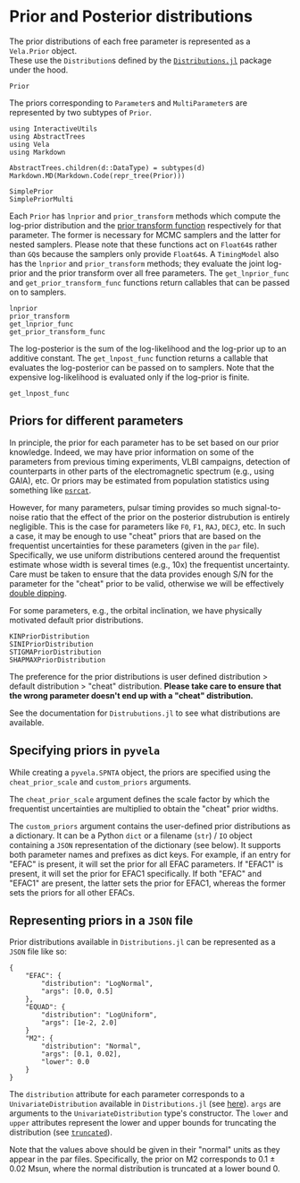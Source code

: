 # Prior and Posterior distributions

The prior distributions of each free parameter is represented as a `Vela.Prior` object.  
These use the `Distribution`s defined by the [`Distributions.jl`](https://juliastats.org/Distributions.jl/) package
under the hood. 
```@docs
Prior
```

The priors corresponding to `Parameter`s and `MultiParameter`s are represented by two subtypes
of `Prior`.
```@eval
using InteractiveUtils
using AbstractTrees
using Vela
using Markdown

AbstractTrees.children(d::DataType) = subtypes(d)
Markdown.MD(Markdown.Code(repr_tree(Prior)))
```

```@docs
SimplePrior
SimplePriorMulti
```

Each `Prior` has `lnprior` and `prior_transform` methods which compute  the log-prior distribution 
and the [prior transform function](http://kylebarbary.com/nestle/prior.html) respectively
for that parameter. The former is necessary for MCMC samplers and the latter for nested samplers.
Please note that these functions act on `Float64`s rather than `GQ`s because the samplers 
only provide `Float64`s. A `TimingModel` also has the `lnprior` and `prior_transform` methods; they evaluate 
the joint log-prior and the prior transform over all free parameters. The `get_lnprior_func` and `get_prior_transform_func`
functions return callables that can be passed on to samplers.
```@docs
lnprior
prior_transform
get_lnprior_func
get_prior_transform_func
```

The log-posterior is the sum of the log-likelihood and the log-prior up to an additive 
constant. The `get_lnpost_func` function returns a callable that evaluates the log-posterior 
can be passed on to samplers. Note that the expensive log-likelihood is evaluated only if the 
log-prior is finite. 
```@docs
get_lnpost_func
```

## Priors for different parameters

In principle, the prior for each parameter has to be set based on our prior knowledge. Indeed,
we may have prior information on some of the parameters from previous timing experiments, VLBI 
campaigns, detection of counterparts in other parts of the electromagnetic spectrum (e.g., using GAIA),
etc. Or priors may be estimated from population statistics using something like 
[`psrcat`](https://www.atnf.csiro.au/research/pulsar/psrcat/).

However, for many parameters, pulsar timing provides so much signal-to-noise ratio that the effect of the prior
on the posterior distrubution is entirely negligible. This is the case for parameters like `F0`, `F1`, `RAJ`, `DECJ`,
etc. In such a case, it may be enough to use "cheat" priors that are based on the frequentist uncertainties for
these parameters (given in the `par` file). Specifically, we use uniform distributions centered around the frequentist
estimate whose width is several times (e.g., 10x) the frequentist uncertainty. Care must be taken to ensure that the
data provides enough S/N for the parameter for the "cheat" prior to be valid, otherwise we will be effectively 
[double dipping](https://en.wikipedia.org/wiki/Circular_analysis).

For some parameters, e.g., the orbital inclination, we have physically motivated default prior distributions.
```@docs
KINPriorDistribution
SINIPriorDistribution
STIGMAPriorDistribution
SHAPMAXPriorDistribution
```

The preference for the prior distributions is user defined distribution > default distribution > "cheat" distribution.
**Please take care to ensure that the wrong parameter doesn't end up with a "cheat" distribution.**

See the documentation for `Distrubutions.jl` to see what distributions are available.

## Specifying priors in `pyvela`

While creating a `pyvela.SPNTA` object, the priors are specified using the `cheat_prior_scale` and `custom_priors`
arguments. 

The `cheat_prior_scale` argument defines the scale factor by which the frequentist uncertainties are multiplied to 
obtain the "cheat" prior widths. 

The `custom_priors` argument contains the user-defined prior distributions as a dictionary. It can be a Python `dict` 
or a filename (`str`) / `IO` object containing a `JSON` representation of the dictionary (see below). It supports both parameter 
names and prefixes as dict keys.  For example, if an entry for "EFAC" is present, it will set the prior for all EFAC 
parameters. If "EFAC1" is present, it will set the prior for EFAC1 specifically. If both "EFAC" and "EFAC1" are present, 
the latter sets the prior for EFAC1, whereas the former sets the priors for all other EFACs. 

## Representing priors in a `JSON` file
Prior distributions available in `Distributions.jl` can be represented as a `JSON` file like so:
```
{
    "EFAC": {
        "distribution": "LogNormal",
        "args": [0.0, 0.5]
    },
    "EQUAD": {
        "distribution": "LogUniform",
        "args": [1e-2, 2.0]
    }
    "M2": {
        "distribution": "Normal",
        "args": [0.1, 0.02],
        "lower": 0.0
    }
}
```
The `distribution` attribute for each parameter corresponds to a `UnivariateDistribution` available in `Distributions.jl`
(see [here](https://juliastats.org/Distributions.jl/stable/univariate/)). `args` are arguments to the 
`UnivariateDistribution` type's constructor. The `lower` and `upper` attributes represent the lower and 
upper bounds for truncating the distribution (see [`truncated`](https://juliastats.org/Distributions.jl/stable/truncate/)).

Note that the values above should be given in their "normal" units as they appear in the par files. 
Specifically, the prior on M2 corresponds  to 0.1 ± 0.02 Msun, where the normal distribution is truncated 
at a lower bound 0. 